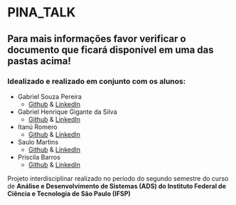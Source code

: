 # PINA_TALK

## Para mais informações favor verificar o documento que ficará disponível em uma das pastas acima!

### Idealizado e realizado em conjunto com os alunos:
- Gabriel Souza Pereira 
    - [Github]() & [LinkedIn]()
- Gabriel Henrique Gigante da Silva 
    - [Github](http://github.com/gagigante) & [LinkedIn](https://www.linkedin.com/in/gabriel-gigante/)
- Itanú Romero 
    - [Github]() & [LinkedIn]()
- Saulo Martins 
    - [Github]() & [LinkedIn]()
- Priscila Barros 
    - [Github]() & [LinkedIn]()

Projeto interdisciplinar realizado no período do segundo semestre do curso de
**Análise e Desenvolvimento de Sistemas (ADS) do Instituto Federal de Ciência e Tecnologia de São Paulo (IFSP)**

